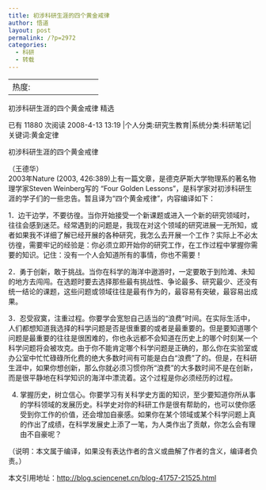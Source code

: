```yaml
---
title: 初涉科研生涯的四个黄金戒律
author: 悟道
layout: post
permalink: /?p=2972
categories:
  - 科研
  - 转载
---
```

<table>
  <tr cellpadding=0><td>
    热度:
  </td><td cellpadding=0><img src='http://210.75.224.29/wordpress/wp-content/plugins/statpresscn/images/sun.gif' width=10 height=10 border=0 /></td><td cellpadding=0><img src='http://210.75.224.29/wordpress/wp-content/plugins/statpresscn/images/sun_dark.gif' width=10 height=10 border=0 /></td><td cellpadding=0><img src='http://210.75.224.29/wordpress/wp-content/plugins/statpresscn/images/sun_dark.gif' width=10 height=10 border=0 /></td><td cellpadding=0><img src='http://210.75.224.29/wordpress/wp-content/plugins/statpresscn/images/sun_dark.gif' width=10 height=10 border=0 /></td><td cellpadding=0><img src='http://210.75.224.29/wordpress/wp-content/plugins/statpresscn/images/sun_dark.gif' width=10 height=10 border=0 /></td></tr>
</table>

初涉科研生涯的四个黄金戒律 精选

已有 11880 次阅读 2008-4-13 13:19 |个人分类:研究生教育|系统分类:科研笔记|关键词:黄金定律

初涉科研生涯的四个黄金戒律

（王德华）  
2003年Nature (2003, 426:389)上有一篇文章，是德克萨斯大学物理系的著名物理学家Steven Weinberg写的 “Four Golden Lessons”，是科学家对初涉科研生涯的学子们的一些忠告。暂且译为“四个黄金戒律”，内容编译如下：

1．边干边学，不要彷徨。当你开始接受一个新课题或进入一个新的研究领域时，往往会感到迷茫。经常遇到的问题是，我现在对这个领域的研究进展一无所知，或者如果我不详细了解已经开展的各种研究，我怎么去开展一个工作？实际上不必太彷徨，需要牢记的经验是：你必须立即开始你的研究工作，在工作过程中掌握你需要的知识。记住：没有一个人会知道所有的事情，你也不需要！

2．勇于创新，敢于挑战。当你在科学的海洋中遨游时，一定要敢于到险滩、未知的地方去闯闯。在选题时要去选择那些最有挑战性、争论最多、研究最少、还没有统一结论的课题，这些问题或领域往往是最有作为的，最容易有突破，最容易出成果。

3．忍受寂寞，注重过程。你要学会宽恕自己适当的“浪费”时间。在实际生活中，人们都想知道我选择的科学问题是否是很重要的或者是最重要的。但是要知道哪个问题是最重要的往往是很困难的，你也永远都不会知道在历史上的哪个时刻某一个科学问题将会被攻克。由于你不能肯定哪个科学问题是正确的，那么你在实验室或办公室中忙忙碌碌所化费的绝大多数时间有可能是白白“浪费”了的。但是，在科研生涯中，如果你想创新，那么你就必须习惯你所“浪费”的大多数时间不是在创新，而是很平静地在科学知识的海洋中漂流着。这个过程是你必须经历的过程。

4. 掌握历史，树立信心。你要学习有关科学史方面的知识，至少要知道你所从事的学科领域的发展历史。科学史对你的科研工作是很有帮助的，也可以使你感受到你工作的价值，还会增加自豪感。如果你在某个领域或某个科学问题上真的作出了成绩，在科学发展史上添了一笔，为人类作出了贡献，你怎么会有理由不自豪呢？

（说明：本文属于编译，如果没有表达作者的含义或曲解了作者的含义，编译者负责。）

本文引用地址：http://blog.sciencenet.cn/blog-41757-21525.html